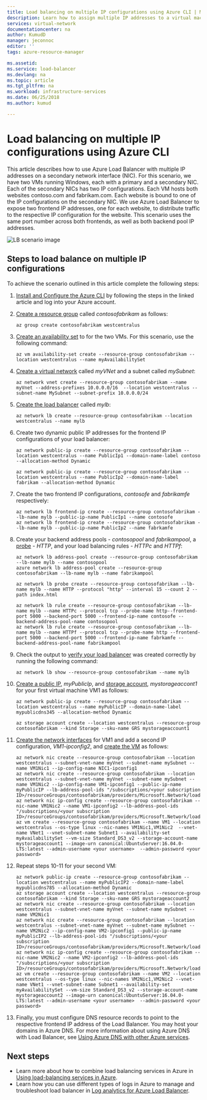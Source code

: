 ```yaml
---
title: Load balancing on multiple IP configurations using Azure CLI | Microsoft Docs
description: Learn how to assign multiple IP addresses to a virtual machine using Azure CLI.
services: virtual-network
documentationcenter: na
author: KumudD
manager: jeconnoc
editor: ''
tags: azure-resource-manager

ms.assetid:
ms.service: load-balancer
ms.devlang: na
ms.topic: article
ms.tgt_pltfrm: na
ms.workload: infrastructure-services
ms.date: 06/25/2018
ms.author: kumud

---
```

# Load balancing on multiple IP configurations using Azure CLI

This article describes how to use Azure Load Balancer with multiple IP addresses on a secondary network interface (NIC). For this scenario, we have two VMs running Windows, each with a primary and a secondary NIC. Each of the secondary NICs has two IP configurations. Each VM hosts both websites contoso.com and fabrikam.com. Each website is bound to one of the IP configurations on the secondary NIC. We use Azure Load Balancer to expose two frontend IP addresses, one for each website, to distribute traffic to the respective IP configuration for the website. This scenario uses the same port number across both frontends, as well as both backend pool IP addresses.

![LB scenario image](./media/load-balancer-multiple-ip/lb-multi-ip.PNG)

## Steps to load balance on multiple IP configurations

To achieve the scenario outlined in this article complete the following steps:

1. [Install and Configure the Azure CLI]((https://docs.microsoft.com/cli/azure/install-azure-cli?view=azure-cli-latest)) by following the steps in the linked article and log into your Azure account.
2. [Create a resource group](../virtual-machines/linux/create-cli-complete.md?toc=%2fazure%2fvirtual-network%2ftoc.json#create-resource-group) called *contosofabrikam* as follows:

    ```azurecli
    az group create contosofabrikam westcentralus
    ```

3. [Create an availability set](../virtual-machines/linux/create-cli-complete.md?toc=%2fazure%2fvirtual-network%2ftoc.json#create-an-availability-set) to for the two VMs. For this scenario, use the following command:

    ```azurecli
    az vm availability-set create --resource-group contosofabrikam --location westcentralus --name myAvailabilitySet
    ```

4. [Create a virtual network](../virtual-machines/linux/create-cli-complete.md?toc=%2fazure%2fvirtual-network%2ftoc.json#create-a-virtual-network-and-subnet) called *myVNet* and a subnet called *mySubnet*:

    ```azurecli
    az network vnet create --resource-group contosofabrikam --name myVnet --address-prefixes 10.0.0.0/16  --location westcentralus --subnet-name MySubnet --subnet-prefix 10.0.0.0/24

    ```

5. [Create the load balancer](../virtual-machines/linux/create-cli-complete.md?toc=%2fazure%2fvirtual-network%2ftoc.json) called *mylb*:

    ```azurecli
    az network lb create --resource-group contosofabrikam --location westcentralus --name mylb
    ```

6. Create two dynamic public IP addresses for the frontend IP configurations of your load balancer:

    ```azurecli
    az network public-ip create --resource-group contosofabrikam --location westcentralus --name PublicIp1 --domain-name-label contoso --allocation-method Dynamic

    az network public-ip create --resource-group contosofabrikam --location westcentralus --name PublicIp2 --domain-name-label fabrikam --allocation-method Dynamic
    ```

7. Create the two frontend IP configurations, *contosofe* and *fabrikamfe* respectively:

    ```azurecli
    az network lb frontend-ip create --resource-group contosofabrikam --lb-name mylb --public-ip-name PublicIp1 --name contosofe
    az network lb frontend-ip create --resource-group contosofabrikam --lb-name mylb --public-ip-name PublicIp2 --name fabrkamfe
    ```

8. Create your backend address pools - *contosopool* and *fabrikampool*, a [probe](../virtual-machines/linux/create-cli-complete.md?toc=%2fazure%2fvirtual-network%2ftoc.json) - *HTTP*, and your load balancing rules - *HTTPc* and *HTTPf*:

    ```azurecli
    az network lb address-pool create --resource-group contosofabrikam --lb-name mylb --name contosopool
    azure network lb address-pool create --resource-group contosofabrikam --lb-name mylb --name fabrikampool

    az network lb probe create --resource-group contosofabrikam --lb-name mylb --name HTTP --protocol "http" --interval 15 --count 2 --path index.html

    az network lb rule create --resource-group contosofabrikam --lb-name mylb --name HTTPc --protocol tcp --probe-name http--frontend-port 5000 --backend-port 5000 --frontend-ip-name contosofe --backend-address-pool-name contosopool
    az network lb rule create --resource-group contosofabrikam --lb-name mylb --name HTTPf --protocol tcp --probe-name http --frontend-port 5000 --backend-port 5000 --frontend-ip-name fabrkamfe --backend-address-pool-name fabrikampool
    ```

9. Check the output to [verify your load balancer](../virtual-machines/linux/create-cli-complete.md?toc=%2fazure%2fvirtual-network%2ftoc.json) was created correctly by running the following command:

    ```azurecli
    az network lb show --resource-group contosofabrikam --name mylb
    ```

10. [Create a public IP](../virtual-machines/linux/create-cli-complete.md?toc=%2fazure%2fvirtual-network%2ftoc.json#create-a-public-ip-address), *myPublicIp*, and [storage account](../virtual-machines/linux/create-cli-complete.md?toc=%2fazure%2fvirtual-network%2ftoc.json), *mystorageaccont1* for your first virtual machine VM1 as follows:

    ```azurecli
    az network public-ip create --resource-group contosofabrikam --location westcentralus --name myPublicIP --domain-name-label mypublicdns345 --allocation-method Dynamic

    az storage account create --location westcentralus --resource-group contosofabrikam --kind Storage --sku-name GRS mystorageaccount1
    ```

11. [Create the network interfaces](../virtual-machines/linux/create-cli-complete.md?toc=%2fazure%2fvirtual-network%2ftoc.json#create-a-virtual-nic) for VM1 and add a second IP configuration, *VM1-ipconfig2*, and [create the VM](../virtual-machines/linux/create-cli-complete.md?toc=%2fazure%2fvirtual-network%2ftoc.json#create-a-vm) as follows:

    ```azurecli
    az network nic create --resource-group contosofabrikam --location westcentralus --subnet-vnet-name myVnet --subnet-name mySubnet --name VM1Nic1 --ip-config-name NIC1-ipconfig1
    az network nic create --resource-group contosofabrikam --location westcentralus --subnet-vnet-name myVnet --subnet-name mySubnet --name VM1Nic2 --ip-config-name VM1-ipconfig1 --public-ip-name myPublicIP --lb-address-pool-ids "/subscriptions/<your subscription ID>/resourceGroups/contosofabrikam/providers/Microsoft.Network/loadBalancers/mylb/backendAddressPools/contosopool"
    az network nic ip-config create --resource-group contosofabrikam --nic-name VM1Nic2 --name VM1-ipconfig2 --lb-address-pool-ids "/subscriptions/<your subscription ID>/resourceGroups/contosofabrikam/providers/Microsoft.Network/loadBalancers/mylb/backendAddressPools/fabrikampool"
    az vm create --resource-group contosofabrikam --name VM1 --location westcentralus --os-type linux --nic-names VM1Nic1,VM1Nic2  --vnet-name VNet1 --vnet-subnet-name Subnet1 --availability-set myAvailabilitySet --vm-size Standard_DS3_v2 --storage-account-name mystorageaccount1 --image-urn canonical:UbuntuServer:16.04.0-LTS:latest --admin-username <your username>  --admin-password <your password>
    ```

12. Repeat steps 10-11 for your second VM:

    ```azurecli
    az network public-ip create --resource-group contosofabrikam --location westcentralus --name myPublicIP2 --domain-name-label mypublicdns785 --allocation-method Dynamic
    az storage account create --location westcentralus --resource-group contosofabrikam --kind Storage --sku-name GRS mystorageaccount2
    az network nic create --resource-group contosofabrikam --location westcentralus --subnet-vnet-name myVnet --subnet-name mySubnet --name VM2Nic1
    az network nic create --resource-group contosofabrikam --location westcentralus --subnet-vnet-name myVnet --subnet-name mySubnet --name VM2Nic2 --ip-config-name VM2-ipconfig1 --public-ip-name myPublicIP2 --lb-address-pool-ids "/subscriptions/<your subscription ID>/resourceGroups/contosofabrikam/providers/Microsoft.Network/loadBalancers/mylb/backendAddressPools/contosopool"
    az network nic ip-config create --resource-group contosofabrikam --nic-name VM2Nic2 --name VM2-ipconfig2 --lb-address-pool-ids "/subscriptions/<your subscription ID>/resourceGroups/contosofabrikam/providers/Microsoft.Network/loadBalancers/mylb/backendAddressPools/fabrikampool"
    az vm create --resource-group contosofabrikam --name VM2 --location westcentralus --os-type linux --nic-names VM2Nic1,VM2Nic2 --vnet-name VNet1 --vnet-subnet-name Subnet1 --availability-set myAvailabilitySet --vm-size Standard_DS3_v2 --storage-account-name mystorageaccount2 --image-urn canonical:UbuntuServer:16.04.0-LTS:latest --admin-username <your username>  --admin-password <your password>
    ```

13. Finally, you must configure DNS resource records to point to the respective frontend IP address of the Load Balancer. You may host your domains in Azure DNS. For more information about using Azure DNS with Load Balancer, see [Using Azure DNS with other Azure services](../dns/dns-for-azure-services.md).

## Next steps
- Learn more about how to combine load balancing services in Azure in [Using load-balancing services in Azure](../traffic-manager/traffic-manager-load-balancing-azure.md).
- Learn how you can use different types of logs in Azure to manage and troubleshoot load balancer in [Log analytics for Azure Load Balancer](../load-balancer/load-balancer-monitor-log.md).
